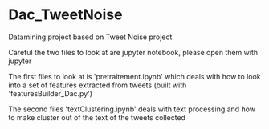 # Dac_TweetNoise
Datamining project based on Tweet Noise project

Careful the two files to look at are jupyter notebook, please open them with jupyter 

The first files to look at is 'pretraitement.ipynb' which deals with how to look into a set of features extracted from tweets (built with 'featuresBuilder_Dac.py')

The second files 'textClustering.ipynb' deals with text processing and how to make cluster out of the text of the tweets collected
